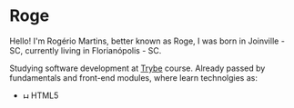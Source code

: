 # Roge

Hello! I'm Rogério Martins, better known as Roge, I was born in Joinville - SC, currently living in Florianópolis - SC.

Studying software development at <a href="https://www.betrybe.com">Trybe</a> course.
Already passed by fundamentals and front-end modules, where learn technolgies as:
<div>
  <ul>
    <li>
      <img width="10px" src="https://user-images.githubusercontent.com/66702716/139485067-114e28cf-fe6a-4465-bd8c-6ce69f6993c7.png" alt="HTML logo"/> HTML5
    </li>
  </ul>
</div>

